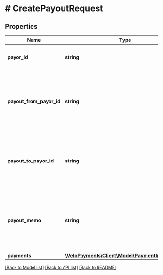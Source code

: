 # # CreatePayoutRequest

## Properties

Name | Type | Description | Notes
------------ | ------------- | ------------- | -------------
**payor_id** | **string** | Deprecated in v2.16. Any value supplied here will be ignored. | [optional] 
**payout_from_payor_id** | **string** | The id of the payor whose source account(s) will be debited. payoutFromPayorId and payoutToPayorId must be both supplied or both omitted. | [optional] 
**payout_to_payor_id** | **string** | The id of the payor whose payees will be paid. payoutFromPayorId and payoutToPayorId must be both supplied or both omitted. | [optional] 
**payout_memo** | **string** | Text applied to all payment memos unless specified explicitly on a payment. This should be the reference field on the statement seen by the payee (but not via ACH) | [optional] 
**payments** | [**\VeloPayments\Client\Model\PaymentInstruction[]**](PaymentInstruction.md) |  | 

[[Back to Model list]](../../README.md#documentation-for-models) [[Back to API list]](../../README.md#documentation-for-api-endpoints) [[Back to README]](../../README.md)


